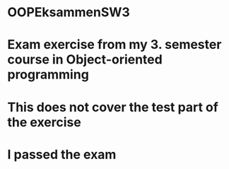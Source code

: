 # OOPEksammenSW3

# Exam exercise from my 3. semester course in Object-oriented programming
# This does not cover the test part of the exercise
# I passed the exam
